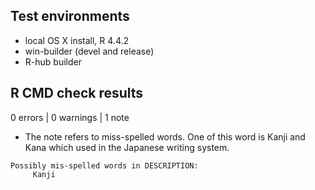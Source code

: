 ## Test environments
* local OS X install, R 4.4.2
* win-builder (devel and release)
* R-hub builder

## R CMD check results

0 errors | 0 warnings | 1 note

* The note refers to miss-spelled words. One of this word is Kanji and Kana which used in the Japanese writing system.

```
Possibly mis-spelled words in DESCRIPTION:
     Kanji
```
